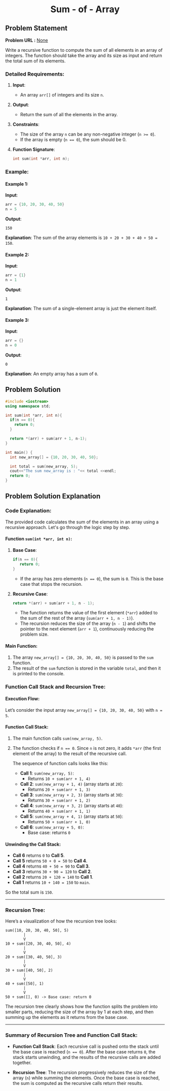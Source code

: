 <h1 align='center'>Sum - of - Array</h1>

## Problem Statement

**Problem URL :** [None]()

Write a recursive function to compute the sum of all elements in an array of integers. The function should take the array and its size as input and return the total sum of its elements.

### Detailed Requirements:
1. **Input**:
   - An array `arr[]` of integers and its size `n`.
   
2. **Output**:
   - Return the sum of all the elements in the array.
   
3. **Constraints**:
   - The size of the array `n` can be any non-negative integer (`n >= 0`).
   - If the array is empty (`n == 0`), the sum should be 0.

4. **Function Signature**:
   ```cpp
   int sum(int *arr, int n);
   ```

### Example:

#### Example 1:
**Input**:
```cpp
arr = {10, 20, 30, 40, 50}
n = 5
```
**Output**:
```
150
```
**Explanation**:
The sum of the array elements is `10 + 20 + 30 + 40 + 50 = 150`.

#### Example 2:
**Input**:
```cpp
arr = {1}
n = 1
```
**Output**:
```
1
```
**Explanation**:
The sum of a single-element array is just the element itself.

#### Example 3:
**Input**:
```cpp
arr = {}
n = 0
```
**Output**:
```
0
```
**Explanation**:
An empty array has a sum of `0`.

## Problem Solution
```cpp
#include <iostream>
using namespace std;

int sum(int *arr, int n){
  if(n == 0){
    return 0;
  }

  return *(arr) + sum(arr + 1, n-1);
}

int main() {
  int new_array[] = {10, 20, 30, 40, 50};

  int total = sum(new_array, 5);
  cout<<"The sum new_array is : "<< total <<endl;
  return 0;
}
```

## Problem Solution Explanation
### Code Explanation:

The provided code calculates the sum of the elements in an array using a recursive approach. Let's go through the logic step by step.

#### Function `sum(int *arr, int n)`:
1. **Base Case**:
   ```cpp
   if(n == 0){
      return 0;
   }
   ```
   - If the array has zero elements (`n == 0`), the sum is `0`. This is the base case that stops the recursion.
   
2. **Recursive Case**:
   ```cpp
   return *(arr) + sum(arr + 1, n - 1);
   ```
   - The function returns the value of the first element (`*arr`) added to the sum of the rest of the array (`sum(arr + 1, n - 1)`).
   - The recursion reduces the size of the array (`n - 1`) and shifts the pointer to the next element (`arr + 1`), continuously reducing the problem size.

#### Main Function:
1. The array `new_array[] = {10, 20, 30, 40, 50}` is passed to the `sum` function.
2. The result of the `sum` function is stored in the variable `total`, and then it is printed to the console.

### Function Call Stack and Recursion Tree:

#### Execution Flow:

Let’s consider the input array `new_array[] = {10, 20, 30, 40, 50}` with `n = 5`.

#### Function Call Stack:
1. The main function calls `sum(new_array, 5)`.
2. The function checks if `n == 0`. Since `n` is not zero, it adds `*arr` (the first element of the array) to the result of the recursive call.
   
   The sequence of function calls looks like this:
   - **Call 1**: `sum(new_array, 5)`:
     - Returns `10 + sum(arr + 1, 4)`
   - **Call 2**: `sum(new_array + 1, 4)` (array starts at `20`):
     - Returns `20 + sum(arr + 1, 3)`
   - **Call 3**: `sum(new_array + 2, 3)` (array starts at `30`):
     - Returns `30 + sum(arr + 1, 2)`
   - **Call 4**: `sum(new_array + 3, 2)` (array starts at `40`):
     - Returns `40 + sum(arr + 1, 1)`
   - **Call 5**: `sum(new_array + 4, 1)` (array starts at `50`):
     - Returns `50 + sum(arr + 1, 0)`
   - **Call 6**: `sum(new_array + 5, 0)`:
     - Base case: returns `0`

#### Unwinding the Call Stack:
- **Call 6** returns `0` to **Call 5**.
- **Call 5** returns `50 + 0 = 50` to **Call 4**.
- **Call 4** returns `40 + 50 = 90` to **Call 3**.
- **Call 3** returns `30 + 90 = 120` to **Call 2**.
- **Call 2** returns `20 + 120 = 140` to **Call 1**.
- **Call 1** returns `10 + 140 = 150` to `main`.

So the total sum is `150`.

---

### Recursion Tree:

Here’s a visualization of how the recursion tree looks:

```
sum([10, 20, 30, 40, 50], 5)
        |
        V
10 + sum([20, 30, 40, 50], 4)
        |
        V
20 + sum([30, 40, 50], 3)
        |
        V
30 + sum([40, 50], 2)
        |
        V
40 + sum([50], 1)
        |
        V
50 + sum([], 0) -> Base case: return 0
```

The recursion tree clearly shows how the function splits the problem into smaller parts, reducing the size of the array by 1 at each step, and then summing up the elements as it returns from the base case.

---

### Summary of Recursion Tree and Function Call Stack:

- **Function Call Stack**: Each recursive call is pushed onto the stack until the base case is reached (`n == 0`). After the base case returns `0`, the stack starts unwinding, and the results of the recursive calls are added together.
  
- **Recursion Tree**: The recursion progressively reduces the size of the array (`n`) while summing the elements. Once the base case is reached, the sum is computed as the recursive calls return their results.
